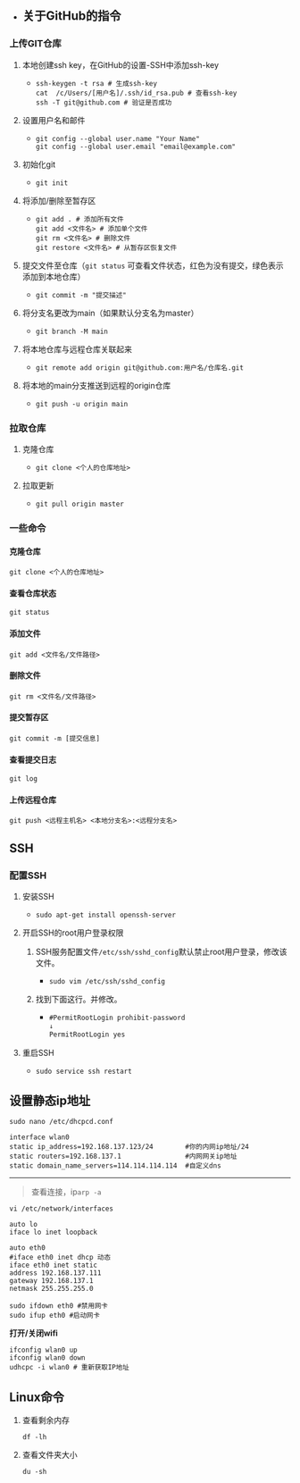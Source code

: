 - ## 关于GitHub的指令

### 上传GIT仓库

1. 本地创建ssh key，在GitHub的设置-SSH中添加ssh-key

   - ```shell
     ssh-keygen -t rsa # 生成ssh-key
     cat  /c/Users/[用户名]/.ssh/id_rsa.pub # 查看ssh-key
     ssh -T git@github.com # 验证是否成功
     ```

2. 设置用户名和邮件

   - ```shell
     git config --global user.name "Your Name"
     git config --global user.email "email@example.com"
     ```

3. 初始化git

   - ```shell
     git init
     ```

4. 将添加/删除至暂存区

   - ```shell
     git add . # 添加所有文件
     git add <文件名> # 添加单个文件
     git rm <文件名> # 删除文件
     git restore <文件名> # 从暂存区恢复文件
     ```
     

5. 提交文件至仓库（`git status` 可查看文件状态，红色为没有提交，绿色表示添加到本地仓库）

   - ```shell
     git commit -m "提交描述"
     ```

6. 将分支名更改为main（如果默认分支名为master）

   - ```shell
     git branch -M main
     ```

7. 将本地仓库与远程仓库关联起来

   - ```shell
     git remote add origin git@github.com:用户名/仓库名.git
     ```

8. 将本地的main分支推送到远程的origin仓库

   - ```shell
     git push -u origin main
     ```

### 拉取仓库

1. 克隆仓库

   - ```shell
     git clone <个人的仓库地址>
     ```

2. 拉取更新

   - ```shell
     git pull origin master
     ```



### 一些命令

#### 克隆仓库

    git clone <个人的仓库地址>

####  查看仓库状态

    git status

####  添加文件

    git add <文件名/文件路径>

####  删除文件

    git rm <文件名/文件路径>

#### 提交暂存区

    git commit -m [提交信息]

#### 查看提交日志

	git log

#### 上传远程仓库

	git push <远程主机名> <本地分支名>:<远程分支名>

## SSH

### 配置SSH

1. 安装SSH

   - ```shell
     sudo apt-get install openssh-server
     ```

2. 开启SSH的root用户登录权限

   1. SSH服务配置文件`/etc/ssh/sshd_config`默认禁止root用户登录，修改该文件。

      - ```shell
        sudo vim /etc/ssh/sshd_config
        ```
   
   2. 找到下面这行。并修改。
   
      - ```txt
        #PermitRootLogin prohibit-password
        ↓
        PermitRootLogin yes
        ```
   
3. 重启SSH

   - ```shell
     sudo service ssh restart 
     ```

## 设置静态ip地址

```shell
sudo nano /etc/dhcpcd.conf
```

```shell
interface wlan0
static ip_address=192.168.137.123/24  		#你的内网ip地址/24
static routers=192.168.137.1  				#内网网关ip地址
static domain_name_servers=114.114.114.114 	#自定义dns
```

<hr/>

> 查看连接，ip`arp -a`

```shell
vi /etc/network/interfaces
```

```shell
auto lo
iface lo inet loopback

auto eth0
#iface eth0 inet dhcp 动态
iface eth0 inet static
address 192.168.137.111
gateway 192.168.137.1
netmask 255.255.255.0
```

```shell
sudo ifdown eth0 #禁用网卡
sudo ifup eth0 #启动网卡
```

**打开/关闭wifi**

```shell
ifconfig wlan0 up
ifconfig wlan0 down
udhcpc -i wlan0 # 重新获取IP地址
```



## Linux命令

1. 查看剩余内存

   ```shell
   df -lh
   ```

2. 查看文件夹大小

   ```shell
   du -sh
   ```

   

